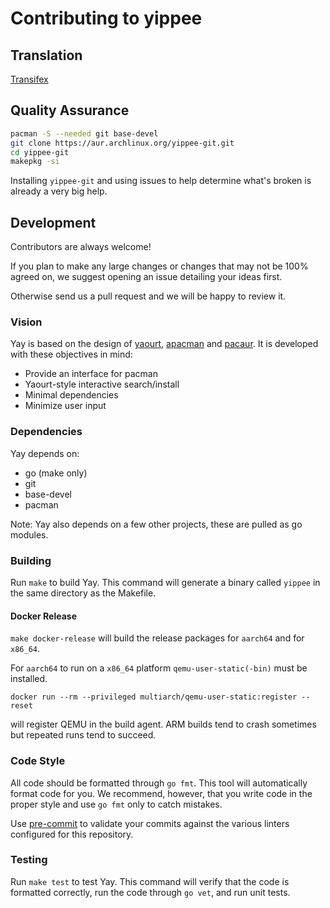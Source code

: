 # Contributing to yippee

## Translation

[Transifex](https://www.transifex.com/yippee-1/yippee/)

## Quality Assurance

```sh
pacman -S --needed git base-devel
git clone https://aur.archlinux.org/yippee-git.git
cd yippee-git
makepkg -si
```

Installing `yippee-git` and using issues to help determine what's broken is already
a very big help.

## Development

Contributors are always welcome!

If you plan to make any large changes or changes that may not be 100% agreed
on, we suggest opening an issue detailing your ideas first.

Otherwise send us a pull request and we will be happy to review it.

### Vision

Yay is based on the design of [yaourt](https://github.com/archlinuxfr/yaourt), [apacman](https://github.com/oshazard/apacman) and [pacaur](https://github.com/rmarquis/pacaur). It is developed with these objectives in mind:

- Provide an interface for pacman
- Yaourt-style interactive search/install
- Minimal dependencies
- Minimize user input

### Dependencies

Yay depends on:

- go (make only)
- git
- base-devel
- pacman

Note: Yay also depends on a few other projects, these are pulled as go modules.

### Building

Run `make` to build Yay. This command will generate a binary called `yippee` in
the same directory as the Makefile.

#### Docker Release

`make docker-release` will build the release packages for `aarch64` and for `x86_64`.

For `aarch64` to run on a `x86_64` platform `qemu-user-static(-bin)` must be
installed.

```
docker run --rm --privileged multiarch/qemu-user-static:register --reset
```

will register QEMU in the build agent. ARM builds tend to crash sometimes but
repeated runs tend to succeed.

### Code Style

All code should be formatted through `go fmt`. This tool will automatically
format code for you. We recommend, however, that you write code in the proper
style and use `go fmt` only to catch mistakes.

Use [pre-commit](https://pre-commit.com/) to validate your commits against the various
linters configured for this repository.

### Testing

Run `make test` to test Yay. This command will verify that the code is
formatted correctly, run the code through `go vet`, and run unit tests.
